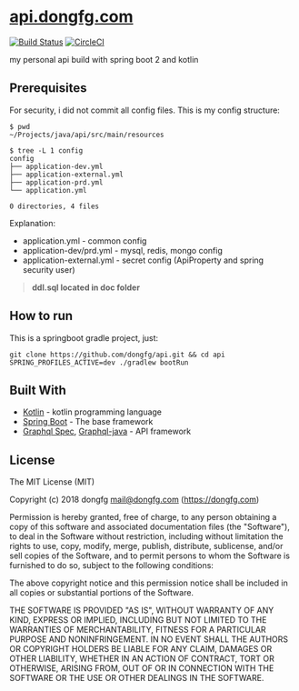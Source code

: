 # [api.dongfg.com](https://api.dongfg.com)
[![Build Status](https://travis-ci.org/dongfg/api.svg?branch=master)](https://travis-ci.org/dongfg/api)
[![CircleCI](https://circleci.com/gh/dongfg/api.svg?style=svg)](https://circleci.com/gh/dongfg/api)

my personal api build with spring boot 2 and kotlin


## Prerequisites
For security, i did not commit all config files. This is my config structure:
```shell
$ pwd
~/Projects/java/api/src/main/resources

$ tree -L 1 config
config
├── application-dev.yml
├── application-external.yml
├── application-prd.yml
└── application.yml

0 directories, 4 files

```
Explanation: 
* application.yml - common config
* application-dev/prd.yml - mysql, redis, mongo config
* application-external.yml - secret config (ApiProperty and spring security user)

> **ddl.sql located in doc folder**

## How to run
This is a springboot gradle project, just:
```shell
git clone https://github.com/dongfg/api.git && cd api
SPRING_PROFILES_ACTIVE=dev ./gradlew bootRun
```

## Built With
* [Kotlin](https://kotlinlang.org/) - kotlin programming language
* [Spring Boot](https://projects.spring.io/spring-boot/) - The base framework
* [Graphql Spec](https://graphql.org/), [Graphql-java](https://github.com/graphql-java/graphql-java)  - API framework

## License
The MIT License (MIT)

Copyright (c) 2018 dongfg <mail@dongfg.com> (https://dongfg.com)

Permission is hereby granted, free of charge, to any person obtaining a copy
of this software and associated documentation files (the "Software"), to deal
in the Software without restriction, including without limitation the rights
to use, copy, modify, merge, publish, distribute, sublicense, and/or sell
copies of the Software, and to permit persons to whom the Software is
furnished to do so, subject to the following conditions:

The above copyright notice and this permission notice shall be included in
all copies or substantial portions of the Software.

THE SOFTWARE IS PROVIDED "AS IS", WITHOUT WARRANTY OF ANY KIND, EXPRESS OR
IMPLIED, INCLUDING BUT NOT LIMITED TO THE WARRANTIES OF MERCHANTABILITY,
FITNESS FOR A PARTICULAR PURPOSE AND NONINFRINGEMENT. IN NO EVENT SHALL THE
AUTHORS OR COPYRIGHT HOLDERS BE LIABLE FOR ANY CLAIM, DAMAGES OR OTHER
LIABILITY, WHETHER IN AN ACTION OF CONTRACT, TORT OR OTHERWISE, ARISING FROM,
OUT OF OR IN CONNECTION WITH THE SOFTWARE OR THE USE OR OTHER DEALINGS IN
THE SOFTWARE.
